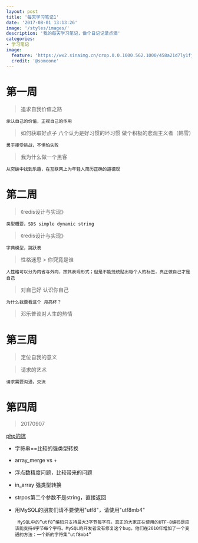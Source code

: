 ```yaml
---
layout: post
title: '每天学习笔记1'
date: '2017-08-01 13:13:26'
image: '/styles/images/'
description: '我的每天学习笔记，做个日记记录点滴'
categories:
- 学习笔记
image:
  feature: 'https://wx2.sinaimg.cn/crop.0.0.1000.562.1000/458a21d7ly1fjasnl3hvrj20rs0fm41h.jpg'
  credit: '@someone'
---
```


# 第一周
> 追求自我价值之路
```
承认自己的价值，正视自己的作用
```
> 如何获取好点子
> 八个认为是好习惯的坏习惯
> 做个积极的悲观主义者（韩雪）
```
勇于接受挑战，不惧怕失败
```
> 我为什么做一个黑客
```
从突破中找到乐趣，在互联网上为年轻人简历正确的道德观   
```

# 第二周
> 《redis设计与实现》
```
类型概要，SDS simple dynamic string
```
> 《redis设计与实现》
```
字典模型，跳跃表
```
> 性格迷思 > 你究竟是谁
```
人性格可以分为内省与外向，按其表现形式；但是不能笼统贴出每个人的标签，真正做自己才是自己
```

> 对自己好 认识你自己
```
为什么我要看这个 月亮杯？
```
> 邓乐普谈对人生的热情

# 第三周
> 定位自我的意义


> 请求的艺术
```
请求需要沟通，交流
```

# 第四周
> 20170907
    
[php的坑](https://segmentfault.com/a/1190000010748235?utm_source=weekly&utm_medium=email&utm_campaign=email_weekly)

- 字符串==比较的强类型转换    
- array_merge vs +            
- 浮点数精度问题，比较带来的问题            
- in_array 强类型转换            
- strpos第二个参数不是string，直接返回        
- 用MySQL的朋友们请不要使用"utf8"，请使用"utf8mb4"        

       MySQL中的“utf8”编码只支持最大3字节每字符。真正的大家正在使用的UTF-8编码是应该能支持4字节每个字符。MySQL的开发者没有修复这个bug。他们在2010年增加了一个变通的方法：一个新的字符集“utf8mb4”

